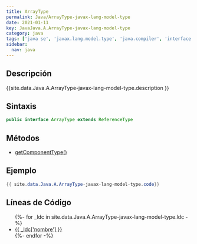 ```yaml
---
title: ArrayType
permalink: Java/ArrayType-javax-lang-model-type
date: 2021-01-11
key: JavaJava.A.ArrayType-javax-lang-model-type
category: java
tags: ['java se', 'javax.lang.model.type', 'java.compiler', 'interface java', 'Java 1.6']
sidebar: 
  nav: java
---
```


## Descripción
{{site.data.Java.A.ArrayType-javax-lang-model-type.description }}

## Sintaxis
~~~java
public interface ArrayType extends ReferenceType
~~~

## Métodos
* [getComponentType()](/Java/ArrayType-javax-lang-model-type/getComponentType)

## Ejemplo
~~~java
{{ site.data.Java.A.ArrayType-javax-lang-model-type.code}}
~~~

## Líneas de Código
<ul>
{%- for _ldc in site.data.Java.A.ArrayType-javax-lang-model-type.ldc -%}
   <li>
       <a href="{{_ldc['url'] }}">{{ _ldc['nombre'] }}</a>
   </li>
{%- endfor -%}
</ul>
